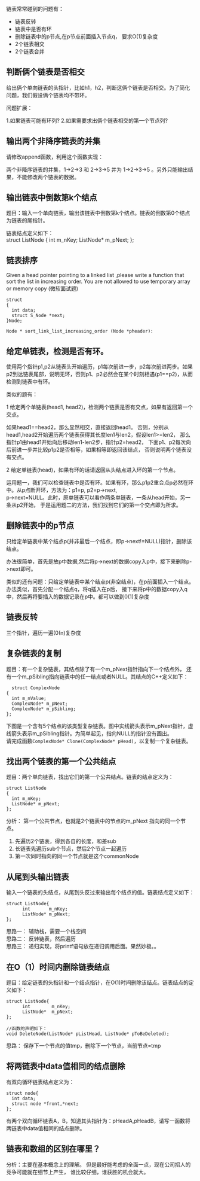 
链表常常碰到的问题有：

* 链表反转
* 链表中是否有环
* 删除链表中的p节点,在p节点前面插入节点q， 要求O(1)复杂度
* 2个链表相交
* 2个链表合并


## 判断俩个链表是否相交

给出俩个单向链表的头指针，比如h1，h2，判断这俩个链表是否相交。为了简化问题，我们假设俩个链表均不带环。

问题扩展：

1.如果链表可能有环列?
2.如果需要求出俩个链表相交的第一个节点列?


## 输出两个非降序链表的并集

请修改append函数，利用这个函数实现：

两个非降序链表的并集，1->2->3 和 2->3->5 并为 1->2->3->5 。另外只能输出结果，不能修改两个链表的数据。


## 输出链表中倒数第k个结点

题目：输入一个单向链表，输出该链表中倒数第k个结点。链表的倒数第0个结点为链表的尾指针。

链表结点定义如下：   
struct ListNode
{
  int m_nKey;
  ListNode* m_pNext;
};


## 链表排序

Given a head pointer pointing to a linked list ,please write a function that sort the list
in increasing order. You are not allowed to use temporary array or memory copy (微软面试题)

```
struct
{
  int data;
  struct S_Node *next;
}Node;

Node * sort_link_list_increasing_order (Node *pheader):
```


##  给定单链表，检测是否有环。
  
使用两个指针p1,p2从链表头开始遍历，p1每次前进一步，p2每次前进两步。如果p2到达链表尾部，说明无环，否则p1、p2必然会在某个时刻相遇(p1==p2)，从而检测到链表中有环。


类似的题有：

1 给定两个单链表(head1, head2)，检测两个链表是否有交点，如果有返回第一个交点。

  如果head1==head2，那么显然相交，直接返回head1。
  否则，分别从head1,head2开始遍历两个链表获得其长度len1与len2，假设len1>=len2，
那么指针p1由head1开始向后移动len1-len2步，指针p2=head2，
下面p1、p2每次向后前进一步并比较p1p2是否相等，如果相等即返回该结点，
否则说明两个链表没有交点。
 
 
2 给定单链表(head)，如果有环的话请返回从头结点进入环的第一个节点。
 
  运用题一，我们可以检查链表中是否有环。如果有环，那么p1p2重合点p必然在环中。从p点断开环，方法为：p1=p, p2=p->next,   
p->next=NULL。此时，原单链表可以看作两条单链表，一条从head开始，另一条从p2开始，
于是运用题二的方法，我们找到它们的第一个交点即为所求。


## 删除链表中的p节点

只给定单链表中某个结点p(并非最后一个结点，即p->next!=NULL)指针，删除该结点。
  
办法很简单，首先是放p中数据,然后将p->next的数据copy入p中，接下来删除p->next即可。


类似的还有问题：只给定单链表中某个结点p(非空结点)，在p前面插入一个结点。办法类似，首先分配一个结点q，将q插入在p后，
接下来将p中的数据copy入q中，然后再将要插入的数据记录在p中。都可以做到0(1)复杂度

 
## 链表反转

三个指针，遍历一遍(0(n)复杂度



## 复杂链表的复制

题目：有一个复杂链表，其结点除了有一个m_pNext指针指向下一个结点外，
还有一个m_pSibling指向链表中的任一结点或者NULL。其结点的C++定义如下：
```
  struct ComplexNode
{
  int m_nValue;
  ComplexNode* m_pNext;
  ComplexNode* m_pSibling;
};
```

下图是一个含有5个结点的该类型复杂链表。图中实线箭头表示m_pNext指针，虚线箭头表示m_pSibling指针。为简单起见，指向NULL的指针没有画出。   
请完成函数`ComplexNode* Clone(ComplexNode* pHead)`，以复制一个复杂链表。   



## 找出两个链表的第一个公共结点

题目：两个单向链表，找出它们的第一个公共结点。链表的结点定义为：
```
struct ListNode
{
  int m_nKey;
  ListNode* m_pNext;
};
```

分析：
第一个公共节点，也就是2个链表中的节点的m_pNext 指向的同一个节点。

1. 先遍历2个链表，得到各自的长度，和差sub
2. 长链表先遍历sub个节点，然后2个节点一起遍历
3. 第一次同时指向的同一个节点就是这个commonNode




## 从尾到头输出链表

输入一个链表的头结点，从尾到头反过来输出每个结点的值。链表结点定义如下：

```
struct ListNode{
      int       m_nKey;
      ListNode* m_pNext;
};
```

思路一： 辅助栈，需要一个栈空间  
思路二： 反转链表，然后遍历  
思路三： 递归实现，将printf语句放在递归调用后面。果然妙极。。 


## 在O（1）时间内删除链表结点
题目：给定链表的头指针和一个结点指针，在O(1)时间删除该结点。链表结点的定义如下：

```
struct ListNode{
      int        m_nKey;
      ListNode*  m_pNext;
};

//函数的声明如下：
void DeleteNode(ListNode* pListHead, ListNode* pToBeDeleted);

```

思路：
保存下一个节点的值tmp，删除下一个节点，当前节点=tmp


## 将两链表中data值相同的结点删除


有双向循环链表结点定义为：


```
struct node{ 
  int data;
  struct node *front,*next;
};

```

有两个双向循环链表A，B，知道其头指针为：pHeadA,pHeadB，请写一函数将两链表中data值相同的结点删除。




## 链表和数组的区别在哪里？

分析：主要在基本概念上的理解。
但是最好能考虑的全面一点，现在公司招人的竞争可能就在细节上产生，
谁比较仔细，谁获胜的机会就大。
















